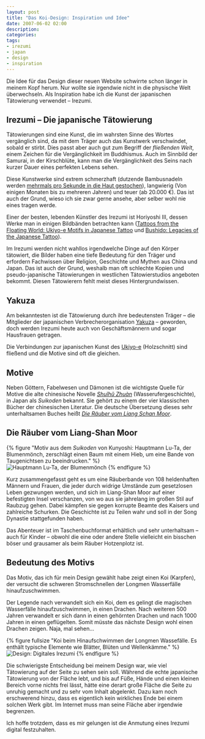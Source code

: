 ```yaml
---
layout: post
title: "Das Koi-Design: Inspiration und Idee"
date: 2007-06-02 02:00
description:
categories:
tags:
- irezumi
- japan
- design
- inspiration
---
```


Die Idee für das Design dieser neuen Website schwirrte schon länger in meinem Kopf herum. Nur wollte sie irgendwie nicht in die physische Welt überwechseln. Als Inspiration habe ich die Kunst der japanischen Tätowierung verwendet – Irezumi.

## Irezumi – Die japanische Tätowierung

Tätowierungen sind eine Kunst, die im wahrsten Sinne des Wortes vergänglich sind, da mit dem Träger auch das Kunstwerk verschwindet, sobald er stirbt. Dies passt aber auch gut zum Begriff der *fließenden Welt*, einem Zeichen für die Vergänglichkeit im Buddhismus. Auch im Sinnbild der Samurai, in der Kirschblüte, kann man die Vergänglichkeit des Seins nach kurzer Dauer eines perfekten Lebens sehen.

Diese Kunstwerke sind extrem schmerzhaft (dutzende Bambusnadeln werden [mehrmals pro Sekunde in die Haut gestochen](http://www.youtube.com/watch?v=NddXHY2QUV0)), langwierig (Von einigen Monaten bis zu mehreren Jahren) und teuer (ab 20.000 €). Das ist auch der Grund, wieso ich sie zwar gerne ansehe, aber selber wohl nie eines tragen werde.

Einer der besten, lebenden Künstler des Irezumi ist Horiyoshi III, dessen Werke man in einigen Bildbänden betrachten kann ([Tattoos from the Floating World: Ukiyo-e Motifs in Japanese Tattoo](http://www.amazon.de/gp/product/9074822452?ie=UTF8&amp;tag=kogakurede-21&amp;linkCode=as2&amp;camp=1638&amp;creative=6742&amp;creativeASIN=9074822452 "Amazon.de: Tattoos from the Floating World: Ukiyo-e Motifs in Japanese Tattoo, Takahiro Kitamura, Katie M. Kitamura") und [Bushido: Legacies of the Japanese Tattoo](http://www.amazon.de/gp/product/0764312014?ie=UTF8&amp;tag=kogakurede-21&amp;linkCode=as2&amp;camp=1638&amp;creative=6742&amp;creativeASIN=0764312014 "Amazon.de: Bushido: Legacies of the Japanese Tattoo, Takahiro Kitamura, Katie M. Kitamura")).

Im Irezumi werden nicht wahllos irgendwelche Dinge auf den Körper tätowiert, die Bilder haben eine tiefe Bedeutung für den Träger und erfordern Fachwissen über Religion, Geschichte und Mythen aus China und Japan. Das ist auch der Grund, weshalb man oft schlechte Kopien und pseudo-japanische Tätowierungen in westlichen Tätowierstudios angeboten bekommt. Diesen Tätowierern fehlt meist dieses Hintergrundwissen.

## Yakuza

Am bekanntesten ist die Tätowierung durch ihre bedeutensten Träger – die Mitglieder der japanischen Verbrecherorganisation [Yakuza](http://de.wikipedia.org/wiki/Yakuza "Yakuza - Wikipedia") – geworden, doch werden Irezumi heute auch von Geschäftsmännern und sogar Hausfrauen getragen.

Die Verbindungen zur japanischen Kunst des [Ukiyo-e](http://de.wikipedia.org/wiki/Ukiyo-e "Ukiyo-e - Wikipedia") (Holzschnitt) sind fließend und die Motive sind oft die gleichen.

## Motive

Neben Göttern, Fabelwesen und Dämonen ist die wichtigste Quelle für Motive die alte chinesische Novelle <cite>[Shuǐhǔ Zhuàn](http://de.wikipedia.org/wiki/Die_R%C3%A4uber_vom_Liang-Schan-Moor)</cite> (Wasserufergeschichte), in Japan als <cite>Suikoden</cite> bekannt. Sie gehört zu einem der vier klassischen Bücher der chinesischen Literatur. Die deutsche Übersetzung dieses sehr unterhaltsamen Buches heißt <cite>[Die Räuber vom Liang Schan Moor](http://www.amazon.de/gp/product/3458318917?ie=UTF8&tag=kogakurede-21&linkCode=as2&camp=1638&creative=6742&creativeASIN=3458318917 "Amazon.de: Die Räuber vom Liang Schan Moor, Franz Kuhn")</cite>.

## Die Räuber vom Liang-Shan Moor

{% figure "Motiv aus dem <cite>Suikoden</cite> von Kunyoshi: Hauptmann Lu-Ta, der Blumenmönch, zerschlägt einen Baum mit einem Hieb, um eine Bande von Taugenichtsen zu beeindrucken." %}
<img src="{{ site.images_dir }}suikoden-luta.jpg" alt="Hauptmann Lu-Ta, der Blumenmönch" title="Motiv aus dem Suikoden von Kunyoshi: Hauptmann Lu-Ta, der Blumenmönch, zerschlägt einen Baum mit einem Hieb, um eine Bande von Taugenichtsen zu beeindrucken." />
{% endfigure %}

Kurz zusammengefasst geht es um eine Räuberbande von 108 heldenhaften Männern und Frauen, die jeder durch widrige Umstände zum gesetzlosen Leben gezwungen werden, und sich im Liang-Shan Moor auf einer befestigten Insel verschanzen, von wo aus sie jahrelang im großen Stil auf Raubzug gehen. Dabei kämpfen sie gegen korrupte Beamte des Kaisers und zahlreiche Schurken. Die Geschichte ist zu Teilen wahr und soll in der Song Dynastie stattgefunden haben.

Das Abenteuer ist im Taschenbuchformat erhältlich und sehr unterhaltsam – auch für Kinder – obwohl die eine oder andere Stelle vielleicht ein bisschen böser und grausamer als beim Räuber Hotzenplotz ist.

## Bedeutung des Motivs

Das Motiv, das ich für mein Design gewählt habe zeigt einen Koi (Karpfen), der versucht die schweren Stromschnellen der Longmen Wasserfälle hinaufzuschwimmen.

Der Legende nach verwandelt sich ein Koi, dem es gelingt die magischen Wasserfälle hinaufzuschwimmen, in einen Drachen. Nach weiteren 500 Jahren verwandelt er sich dann in einen gehörnten Drachen und nach 1000 Jahren in einen geflügelten. Somit müsste das nächste Design wohl einen Drachen zeigen. Naja, mal sehen…

{% figure fullsize "Koi beim Hinaufschwimmen der Longmen Wassefälle. Es enthält typische Elemente wie Blätter, Blüten und Wellenkämme." %}
<img src="{{ site.images_dir }}design-koi.jpg" alt="Design: Digitales Irezumi" title="Koi beim Hinaufschwimmen der Longmen Wassefälle. Es enthält typische Elemente wie Blätter, Blüten und Wellenkämme." />
{% endfigure %}

Die schwierigste Entscheidung bei meinem Design war, wie viel Tätowierung auf der Seite zu sehen sein soll. Während die echte japanische Tätowierung von der Fläche lebt, und bis auf Füße, Hände und einen kleinen Bereich vorne nichts frei lässt, hätte eine derart große Fläche die Seite zu unruhig gemacht und zu sehr vom Inhalt abgelenkt. Dazu kam noch erschwerend hinzu, dass es eigentlich kein wirkliches Ende bei einem solchen Werk gibt. Im Internet muss man seine Fläche aber irgendwie begrenzen.

Ich hoffe trotzdem, dass es mir gelungen ist die Anmutung eines Irezumi digital festzuhalten.
